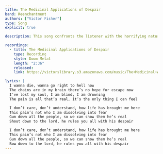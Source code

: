```yaml
---
title: The Medicinal Applications of Despair
band: Reenchantment
authors: ["Victor Fisher"]
type: Song
explicit: true

description: This song confronts the listener with the horrifying nature of an unhinged mind.

recordings:
  - title: The Medicinal Applications of Despair
    type: Recording
    style: Doom Metal
    length: "2:36"
    released: 
    link: https://victorslibrary.s3.amazonaws.com/music/The+Medicinal+Applications+of+Despair/The+Medicinal+Applications+of+Despair.mp3

lyrics: |
  I wanna die, wanna go right to hell now
  The chains are in my brain there’s no hope for escape now
  I’ve lost my soul, I am blind, I am drowning
  The pain is all that’s real, it’s the only thing I can feel

  I don’t care, don’t understand, how life has brought me here
  This pain’s not who I am dissolving into fear
  Gun down all the people, so we can show them he’s real
  Shout down to the lord, he rules you all with his despair

  I don’t care, don’t understand, how life has brought me here
  This pain’s not who I am dissolving into fear
  Gun down all the people, so we can show them he’s real
  Bow down to the lord, he rules you all with his despair
---
```

